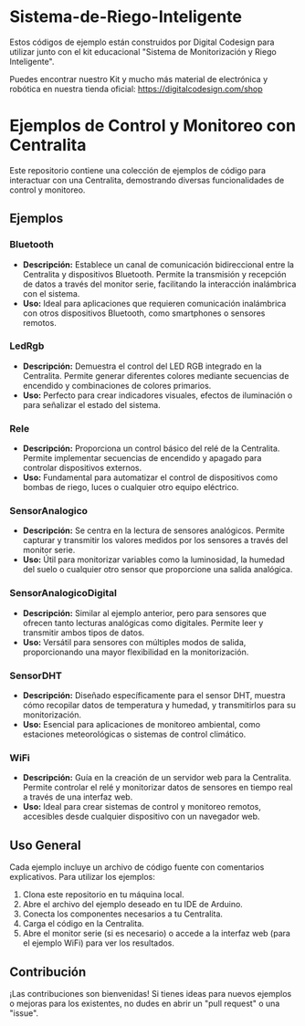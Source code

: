 # Sistema-de-Riego-Inteligente

Estos códigos de ejemplo están construidos por Digital Codesign para utilizar junto con el kit educacional "Sistema de Monitorización y Riego Inteligente".

Puedes encontrar nuestro Kit y mucho más material de electrónica y robótica en nuestra tienda oficial: https://digitalcodesign.com/shop

# Ejemplos de Control y Monitoreo con Centralita

Este repositorio contiene una colección de ejemplos de código para interactuar con una Centralita, demostrando diversas funcionalidades de control y monitoreo.

## Ejemplos

### Bluetooth

-   **Descripción:** Establece un canal de comunicación bidireccional entre la Centralita y dispositivos Bluetooth. Permite la transmisión y recepción de datos a través del monitor serie, facilitando la interacción inalámbrica con el sistema.
-   **Uso:** Ideal para aplicaciones que requieren comunicación inalámbrica con otros dispositivos Bluetooth, como smartphones o sensores remotos.

### LedRgb

-   **Descripción:** Demuestra el control del LED RGB integrado en la Centralita. Permite generar diferentes colores mediante secuencias de encendido y combinaciones de colores primarios.
-   **Uso:** Perfecto para crear indicadores visuales, efectos de iluminación o para señalizar el estado del sistema.

### Rele

-   **Descripción:** Proporciona un control básico del relé de la Centralita. Permite implementar secuencias de encendido y apagado para controlar dispositivos externos.
-   **Uso:** Fundamental para automatizar el control de dispositivos como bombas de riego, luces o cualquier otro equipo eléctrico.

### SensorAnalogico

-   **Descripción:** Se centra en la lectura de sensores analógicos. Permite capturar y transmitir los valores medidos por los sensores a través del monitor serie.
-   **Uso:** Útil para monitorizar variables como la luminosidad, la humedad del suelo o cualquier otro sensor que proporcione una salida analógica.

### SensorAnalogicoDigital

-   **Descripción:** Similar al ejemplo anterior, pero para sensores que ofrecen tanto lecturas analógicas como digitales. Permite leer y transmitir ambos tipos de datos.
-   **Uso:** Versátil para sensores con múltiples modos de salida, proporcionando una mayor flexibilidad en la monitorización.

### SensorDHT

-   **Descripción:** Diseñado específicamente para el sensor DHT, muestra cómo recopilar datos de temperatura y humedad, y transmitirlos para su monitorización.
-   **Uso:** Esencial para aplicaciones de monitoreo ambiental, como estaciones meteorológicas o sistemas de control climático.

### WiFi

-   **Descripción:** Guía en la creación de un servidor web para la Centralita. Permite controlar el relé y monitorizar datos de sensores en tiempo real a través de una interfaz web.
-   **Uso:** Ideal para crear sistemas de control y monitoreo remotos, accesibles desde cualquier dispositivo con un navegador web.

## Uso General

Cada ejemplo incluye un archivo de código fuente con comentarios explicativos. Para utilizar los ejemplos:

1.  Clona este repositorio en tu máquina local.
2.  Abre el archivo del ejemplo deseado en tu IDE de Arduino.
3.  Conecta los componentes necesarios a tu Centralita.
4.  Carga el código en la Centralita.
5.  Abre el monitor serie (si es necesario) o accede a la interfaz web (para el ejemplo WiFi) para ver los resultados.

## Contribución

¡Las contribuciones son bienvenidas! Si tienes ideas para nuevos ejemplos o mejoras para los existentes, no dudes en abrir un "pull request" o una "issue".
